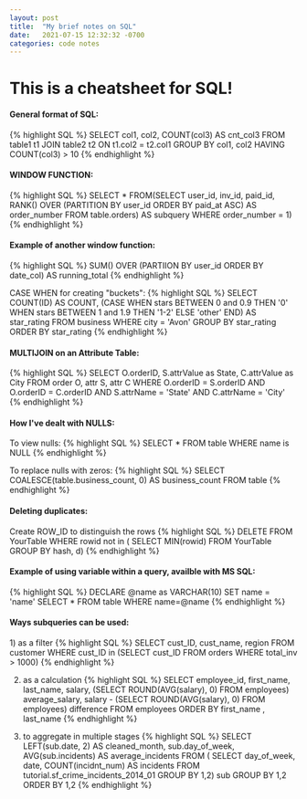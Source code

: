 ```yaml
---
layout: post
title:  "My brief notes on SQL"
date:   2021-07-15 12:32:32 -0700
categories: code notes
---
```


<h1>This is a cheatsheet for SQL!</h1>

<h4>General format of SQL:</h4>
{% highlight SQL %}
SELECT col1, col2, COUNT(col3) AS cnt_col3
FROM table1 t1
JOIN table2 t2
ON t1.col2 = t2.col1
GROUP BY col1, col2
HAVING COUNT(col3) > 10
{% endhighlight %}

<h4>WINDOW FUNCTION:</h4>
{% highlight SQL %}
SELECT * 
FROM(SELECT user_id, inv_id, paid_id,
	RANK() OVER (PARTITION BY user_id ORDER BY paid_at ASC) AS order_number
	FROM table.orders) AS subquery
WHERE order_number = 1)
{% endhighlight %}

<h4>Example of another window function:</h4>
{% highlight SQL %}
SUM() OVER (PARTIION BY user_id ORDER BY date_col) AS running_total
{% endhighlight %}

CASE WHEN for creating "buckets":
{% highlight SQL %}
SELECT COUNT(ID) AS COUNT,
	(CASE WHEN stars BETWEEN 0 and 0.9 THEN '0'
		WHEN stars BETWEEN 1 and 1.9 THEN '1-2'
		ELSE 'other'
		END) AS star_rating
FROM business
WHERE city = 'Avon'
GROUP BY star_rating
ORDER BY star_rating
{% endhighlight %}


<h4>MULTIJOIN on an Attribute Table:</h4>
{% highlight SQL %}
SELECT O.orderID, S.attrValue as State, C.attrValue as City
FROM order O, attr S, attr C
WHERE O.orderID = S.orderID
AND O.orderID = C.orderID
AND S.attrName = 'State'
AND C.attrName = 'City'
{% endhighlight %}

<h4>How I've dealt with NULLS:</h4>
To view nulls: 
{% highlight SQL %}
SELECT * FROM table WHERE name is NULL
{% endhighlight %}

To replace nulls with zeros: 
{% highlight SQL %}
SELECT COALESCE(table.business_count, 0) AS business_count FROM table
{% endhighlight %}

<h4>Deleting duplicates:</h4>
Create ROW_ID to distinguish the rows
{% highlight SQL %}
DELETE FROM YourTable
WHERE rowid not in (
	SELECT MIN(rowid) 
	FROM YourTable 
	GROUP BY hash, d)
{% endhighlight %}

<h4>Example of using variable within a query, availble with MS SQL:</h4>
{% highlight SQL %}
DECLARE @name as VARCHAR(10)
SET name = 'name'
SELECT * FROM table WHERE name=@name
{% endhighlight %}


<h4>Ways subqueries can be used:</h4>
1) as a filter
{% highlight SQL %}
SELECT cust_ID, cust_name, region
FROM customer
WHERE cust_ID in (SELECT cust_ID
				FROM orders
				WHERE total_inv > 1000)
{% endhighlight %}

2) as a calculation
{% highlight SQL %}
SELECT employee_id, first_name, last_name, salary,
			(SELECT ROUND(AVG(salary), 0)
			FROM employees) average_salary,
    		salary - (SELECT ROUND(AVG(salary), 0)
    				FROM employees) difference
FROM employees
ORDER BY first_name , last_name
{% endhighlight %}


3) to aggregate in multiple stages
{% highlight SQL %}
SELECT LEFT(sub.date, 2) AS cleaned_month,
       sub.day_of_week,
       AVG(sub.incidents) AS average_incidents
FROM (
		SELECT day_of_week,
               date,
               COUNT(incidnt_num) AS incidents
        FROM tutorial.sf_crime_incidents_2014_01
        GROUP BY 1,2) sub
GROUP BY 1,2
ORDER BY 1,2
{% endhighlight %}


